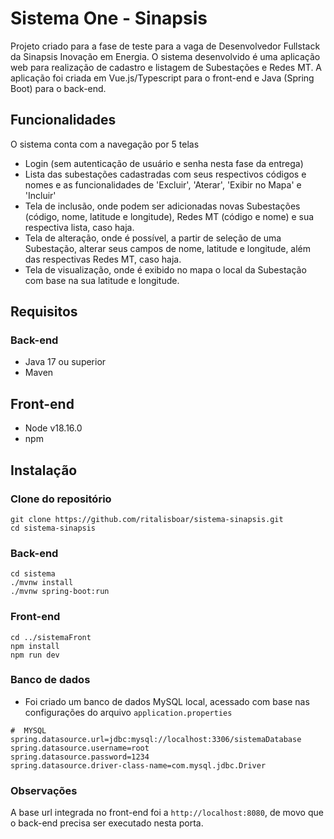 # Sistema One - Sinapsis

Projeto criado para a fase de teste para a vaga de Desenvolvedor Fullstack da Sinapsis Inovação em Energia.
O sistema desenvolvido é uma aplicação web para realização de cadastro e listagem de Subestações e Redes MT. A aplicação foi criada em Vue.js/Typescript para o front-end e Java (Spring Boot) para o back-end.

## Funcionalidades
O sistema conta com a navegação por 5 telas
- Login (sem autenticação de usuário e senha nesta fase da entrega)
- Lista das subestações cadastradas com seus respectivos códigos e nomes e as funcionalidades de 'Excluir', 'Aterar', 'Exibir no Mapa' e 'Incluir'
- Tela de inclusão, onde podem ser adicionadas novas Subestações (código, nome, latitude e longitude), Redes MT (código e nome) e sua respectiva lista, caso haja.
- Tela de alteração, onde é possível, a partir de seleção de uma Subestação, alterar seus campos de nome, latitude e longitude, além das respectivas Redes MT, caso haja.
- Tela de visualização, onde é exibido no mapa o local da Subestação com base na sua latitude e longitude.

## Requisitos
### Back-end
- Java 17 ou superior
- Maven

## Front-end
- Node v18.16.0
- npm

## Instalação
### Clone do repositório
```
git clone https://github.com/ritalisboar/sistema-sinapsis.git
cd sistema-sinapsis
```

### Back-end
```
cd sistema
./mvnw install
./mvnw spring-boot:run
```

### Front-end
```
cd ../sistemaFront
npm install
npm run dev
```

### Banco de dados
- Foi criado um banco de dados MySQL local, acessado com base nas configurações do arquivo `application.properties`
```
#  MYSQL
spring.datasource.url=jdbc:mysql://localhost:3306/sistemaDatabase
spring.datasource.username=root
spring.datasource.password=1234
spring.datasource.driver-class-name=com.mysql.jdbc.Driver
```

### Observações
A base url integrada no front-end foi a `http://localhost:8080`, de movo que o back-end precisa ser executado nesta porta.
